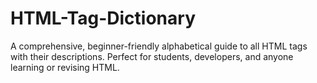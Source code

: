 # HTML-Tag-Dictionary
A comprehensive, beginner-friendly alphabetical guide to all HTML tags with their descriptions. Perfect for students, developers, and anyone learning or revising HTML.
